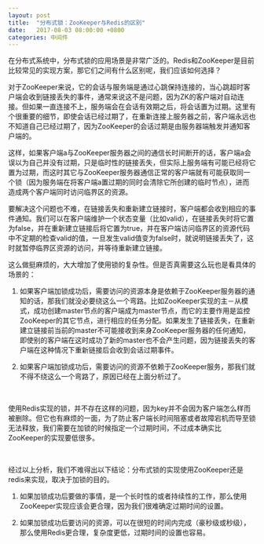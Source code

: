 ```yaml
---
layout: post
title:  "分布式锁：ZooKeeper与Redis的区别"
date:   2017-08-03 08:00:00 +0800
categories: 中间件
---
```

在分布式系统中，分布式锁的应用场景是非常广泛的。Redis和ZooKeeper是目前比较常见的实现方案，那它们之间有什么区别呢，我们应该如何选择？

对于ZooKeeper来说，它的会话与服务端是通过心跳保持连接的，当心跳超时客户端会收到链接丢失的事件，通常来说这不是问题，因为ZK的客户端对自动连接。但如果一直连接不上，服务端会在会话有效期之后，将会话置为过期。这里有个很重要的细节，即使会话已经过期了，在重新连接上服务器之前，客户端永远也不知道自己已经过期了，因为ZooKeeper的会话过期是由服务器端触发并通知客户端的。

这样，如果客户端a与ZooKeeper服务器之间的通信长时间断开的话，客户端a会误以为自己并没有过期，只是临时性的链接丢失，但实际上服务端有可能已经将它置为过期，而这时其它与ZooKeeper服务器通信正常的客户端就有可能获取同一个锁（因为服务端在将客户端a置过期的同时会清除它所创建的临时节点），进而造成两个客户端同时访问临界区的资源。

要解决这个问题也不难，在链接丢失和重新建立链接时，客户端都会收到相应的事件通知。我们可以在客户端维护一个状态变量（比如valid），在链接丢失时将它置为false，并在重新建立链接后将它置为true，并在客户端访问临界区的资源代码中不定期的检查valid的值，一旦发生valid值变为false时，就说明链接丢失了，这时就暂停临界区资源的访问，并等待重新建立链接。

这么做挺麻烦的，大大增加了使用锁的复杂性。但是否真需要这么玩也是看具体的场景的：

1. 如果客户端加锁成功后，需要访问的资源本身是依赖于ZooKeeper服务器的通知的话，那我们就没必要绕这么一个弯路。比如ZooKeeper实现的主－从模式，成功创建master节点的客户端成为master节点，而它的主要作用是监控ZooKeeper的其它节点，进行相应的任务分配。如果发生了链接丢失，在重新建立链接前当前的master不可能接收到来身ZooKeeper服务器的任何通知，即使别的客户端在这时成功了新的master也不会产生问题，因为链接丢失的客户端在这种情况下重新链接后会收到会话过期事件。

2. 如果客户端加锁成功后，需要访问的资源不依赖于ZooKeeper服务，那我们就不得不绕这么一个弯路了，原因已经在上面分析过了。

<br/>

使用Redis实现的锁，并不存在这样的问题，因为key并不会因为客户端怎么样而被删除。但它也有麻烦的一面，为了防止客户端长时间阻塞或者故障宕机而导至锁无法释放，我们需要在加锁的时候指定一个过期时间，不过成本确实比ZooKeeper的实现要低很多。

<br/>

经过以上分析，我们不难得出以下结论：分布式锁的实现使用ZooKeeper还是redis来实现，取决于加锁的目的。

1. 如果加锁成功后要做的事情，是一个长时性的或者持续性的工作，那么使用ZooKeeper实现应该会更合理，因为我们很难确定过期时间的设置。

2. 如果加锁成功后要访问的资源，可以在很短的时间内完成（豪秒级或秒级），那么使用Redis更合理，复杂度更低，过期时间的设置也容易。
